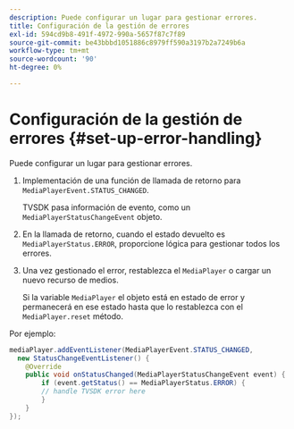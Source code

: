 ```yaml
---
description: Puede configurar un lugar para gestionar errores.
title: Configuración de la gestión de errores
exl-id: 594cd9b8-491f-4972-990a-5657f87c7f89
source-git-commit: be43bbbd1051886c8979ff590a3197b2a7249b6a
workflow-type: tm+mt
source-wordcount: '90'
ht-degree: 0%

---
```


# Configuración de la gestión de errores {#set-up-error-handling}

Puede configurar un lugar para gestionar errores.

1. Implementación de una función de llamada de retorno para `MediaPlayerEvent.STATUS_CHANGED`.

   TVSDK pasa información de evento, como un `MediaPlayerStatusChangeEvent` objeto.
1. En la llamada de retorno, cuando el estado devuelto es `MediaPlayerStatus.ERROR`, proporcione lógica para gestionar todos los errores.
1. Una vez gestionado el error, restablezca el `MediaPlayer` o cargar un nuevo recurso de medios.

   Si la variable `MediaPlayer` el objeto está en estado de error y permanecerá en ese estado hasta que lo restablezca con el `MediaPlayer.reset` método.

<!--<a id="example_E74BB605ED08450295B8902F1E4BB8F5"></a>-->

Por ejemplo:

```java
mediaPlayer.addEventListener(MediaPlayerEvent.STATUS_CHANGED,  
  new StatusChangeEventListener() { 
    @Override 
    public void onStatusChanged(MediaPlayerStatusChangeEvent event) { 
        if (event.getStatus() == MediaPlayerStatus.ERROR) { 
        // handle TVSDK error here 
        } 
    } 
});
```
